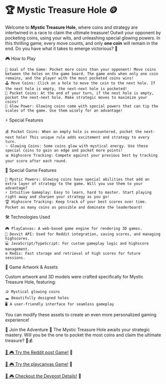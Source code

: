 # 🏆 **Mystic Treasure Hole** 🪙  

Welcome to **Mystic Treasure Hole**, where coins and strategy are intertwined in a race to claim the ultimate treasure! Outwit your opponent by pocketing coins, using your wits, and unleashing special glowing powers. In this thrilling game, every move counts, and only **one coin** will remain in the end. Do you have what it takes to emerge victorious? 🏅


🎮 How to Play

    🎯 Goal of the Game: Pocket more coins than your opponent! Move coins between the holes on the game board. The game ends when only one coin remains, and the player with the most pocketed coins wins!
    🕹️ Move Coins: Click on a hole to move the coin to the next hole. If the next hole is empty, the next-next hole is pocketed!
    💸 Pocket Coins: At the end of your turn, if the next hole is empty, pocket the next-next hole. Make strategic moves to maximize your coins!
    🔮 Glow Power: Glowing coins come with special powers that can tip the scales of the game. Use them wisely for an advantage!

⚡ Special Features

    💰 Pocket Coins: When an empty hole is encountered, pocket the next-next hole! This unique rule adds excitement and strategy to every turn.
    ✨ Glowing Coins: Some coins glow with mystical energy. Use these special coins to gain an edge and pocket more points!
    📊 Highscore Tracking: Compete against your previous best by tracking your score after each round.

🔑 Special Game Features

    🌟 Mystic Powers: Glowing coins have special abilities that add an extra layer of strategy to the game. Will you use them to your advantage?
    ⚡ Intuitive Gameplay: Easy to learn, hard to master. Start playing right away and sharpen your strategy as you go!
    🏆 Highscore Tracking: Keep track of your best scores over time. Pocket as many coins as possible and dominate the leaderboard!

🛠️ Technologies Used

    🎮 PlayCanvas: A web-based game engine for rendering 3D games.
    🔧 Devvit API: Used for Reddit integration, saving scores, and managing highscores.
    💻 JavaScript/TypeScript: For custom gameplay logic and highscore management.
    ⚙️ Redis: Fast storage and retrieval of high scores for future sessions.

🎨 Game Artwork & Assets

Custom artwork and 3D models were crafted specifically for Mystic Treasure Hole, featuring:

    🪙 Mystical glowing coins
    🕳️ Beautifully designed holes
    🖥️ A user-friendly interface for seamless gameplay

You can modify these assets to create an even more personalized gaming experience!

🌟 Join the Adventure 🌟
The Mystic Treasure Hole awaits your strategic mastery. Will you be the one to pocket the most coins and claim the ultimate treasure? 🏅💰

[🔗 🎮 Try the Reddit post Game!](https://www.reddit.com/r/redditPuzzleHackathon/?playtest=hackgametest) 🚀

[🔗 🎮 Try the playcanvas Game!](https://playcanv.as/p/4chGKRag/) 🚀

[🔗 🎮 Checkout the Devpost Details!](https://devpost.com/software/mystic-treasure-hole) 🚀